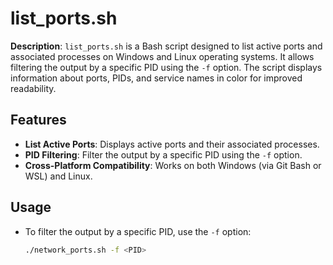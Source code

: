 # list_ports.sh

**Description**: `list_ports.sh` is a Bash script designed to list active ports and associated processes on Windows and Linux operating systems. It allows filtering the output by a specific PID using the `-f` option. The script displays information about ports, PIDs, and service names in color for improved readability.

## Features

- **List Active Ports**: Displays active ports and their associated processes.
- **PID Filtering**: Filter the output by a specific PID using the `-f` option.
- **Cross-Platform Compatibility**: Works on both Windows (via Git Bash or WSL) and Linux.

## Usage

- To filter the output by a specific PID, use the `-f` option:
  ```bash
  ./network_ports.sh -f <PID>

